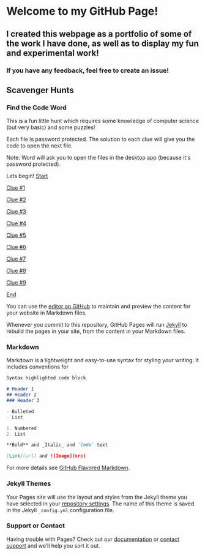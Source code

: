 # Welcome to my GitHub Page!
## I created this webpage as a portfolio of some of the work I have done, as well as to display my fun and experimental work!
### If you have any feedback, feel free to create an issue!

## Scavenger Hunts
### Find the Code Word
This is a fun little hunt which requires some knowledge of computer science (but very basic) and some puzzles!

Each file is password protected. The solution to each clue will give you the code to open the next file.

Note: Word will ask you to open the files in the desktop app (because it's password protected).

Lets begin!
[Start](https://1drv.ms/w/s!AuVrWZ6QtlYdgStF_R9x_QNi_tVK?e=IB4b73)

[Clue #1]()

[Clue #2]()

[Clue #3]()

[Clue #4]()

[Clue #5]()

[Clue #6]()

[Clue #7]()

[Clue #8]()

[Clue #9]()

[End]()





You can use the [editor on GitHub](https://github.com/LakyG/LakyG.github.io/edit/master/README.md) to maintain and preview the content for your website in Markdown files.

Whenever you commit to this repository, GitHub Pages will run [Jekyll](https://jekyllrb.com/) to rebuild the pages in your site, from the content in your Markdown files.

### Markdown

Markdown is a lightweight and easy-to-use syntax for styling your writing. It includes conventions for

```markdown
Syntax highlighted code block

# Header 1
## Header 2
### Header 3

- Bulleted
- List

1. Numbered
2. List

**Bold** and _Italic_ and `Code` text

[Link](url) and ![Image](src)
```

For more details see [GitHub Flavored Markdown](https://guides.github.com/features/mastering-markdown/).

### Jekyll Themes

Your Pages site will use the layout and styles from the Jekyll theme you have selected in your [repository settings](https://github.com/LakyG/LakyG.github.io/settings). The name of this theme is saved in the Jekyll `_config.yml` configuration file.

### Support or Contact

Having trouble with Pages? Check out our [documentation](https://help.github.com/categories/github-pages-basics/) or [contact support](https://github.com/contact) and we’ll help you sort it out.
